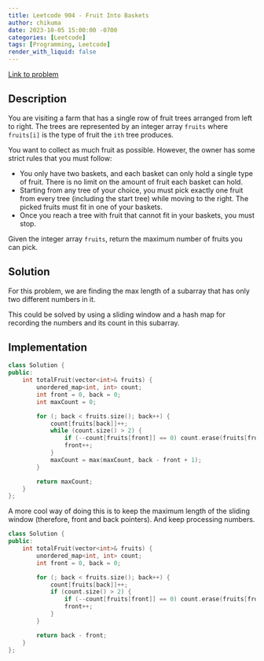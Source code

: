 ```yaml
---
title: Leetcode 904 - Fruit Into Baskets
author: chikuma
date: 2023-10-05 15:00:00 -0700
categories: [Leetcode]
tags: [Programming, Leetcode]
render_with_liquid: false
---
```


[Link to problem](https://leetcode.com/problems/fruit-into-baskets/)

## Description

You are visiting a farm that has a single row of fruit trees arranged from left
to right. The trees are represented by an integer array `fruits` where
`fruits[i]` is the type of fruit the `ith` tree produces.

You want to collect as much fruit as possible. However, the owner has some
strict rules that you must follow:

* You only have two baskets, and each basket can only hold a single type of
  fruit. There is no limit on the amount of fruit each basket can hold.
* Starting from any tree of your choice, you must pick exactly one fruit from
  every tree (including the start tree) while moving to the right. The picked
  fruits must fit in one of your baskets.
* Once you reach a tree with fruit that cannot fit in your baskets, you must
  stop.

Given the integer array `fruits`, return the maximum number of fruits you can
pick.

## Solution

For this problem, we are finding the max length of a subarray that has only two
different numbers in it.

This could be solved by using a sliding window and a hash map for recording the
numbers and its count in this subarray.

## Implementation

```cpp
class Solution {
public:
    int totalFruit(vector<int>& fruits) {
        unordered_map<int, int> count;
        int front = 0, back = 0;
        int maxCount = 0;

        for (; back < fruits.size(); back++) {
            count[fruits[back]]++;
            while (count.size() > 2) {
                if (--count[fruits[front]] == 0) count.erase(fruits[front]);
                front++;
            }
            maxCount = max(maxCount, back - front + 1);
        }

        return maxCount;
    }
};
```

A more cool way of doing this is to keep the maximum length of the sliding
window (therefore, front and back pointers). And keep processing numbers.

```cpp
class Solution {
public:
    int totalFruit(vector<int>& fruits) {
        unordered_map<int, int> count;
        int front = 0, back = 0;

        for (; back < fruits.size(); back++) {
            count[fruits[back]]++;
            if (count.size() > 2) {
                if (--count[fruits[front]] == 0) count.erase(fruits[front]);
                front++;
            }
        }

        return back - front;
    }
};
```